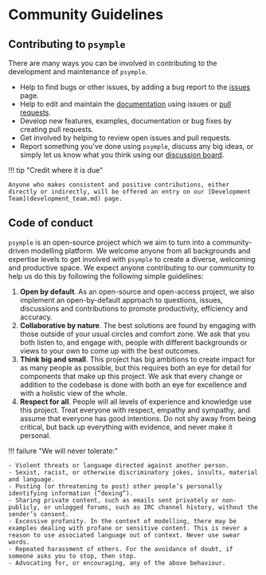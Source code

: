 # Community Guidelines

## Contributing to `psymple`

There are many ways you can be involved in contributing to the development and maintenance of `psymple`. 

- Help to find bugs or other issues, by adding a bug report to the [issues](https://github.com/casasglobal-org/psymple/issues) page.
- Help to edit and maintain the [documentation](https://casasglobal-org.github.io/psymple/) using issues or [pull requests](https://github.com/casasglobal-org/psymple/pulls).
- Develop new features, examples, documentation or bug fixes by creating pull requests.
- Get involved by helping to review open issues and pull requests.
- Report something you've done using `psymple`, discuss any big ideas, or simply let us know what you think using our [discussion board](https://github.com/casasglobal-org/psymple/discussions).

!!! tip "Credit where it is due"

    Anyone who makes consistent and positive contributions, either directly or indirectly, will be offered an entry on our [Development Team](development_team.md) page.
    

## Code of conduct

`psymple` is an open-source project which we aim to turn into a community-driven modelling platform. We welcome anyone from all backgrounds and expertise levels to get involved with `psymple` to create a diverse, welcoming and productive space. We expect anyone contributing to our community to help us do this by following the following simple guidelines:

1. **Open by default**. As an open-source and open-access project, we also implement an open-by-default approach to questions, issues, discussions and contributions to promote productivity, efficiency and accuracy.
2. **Collaborative by nature**. The best solutions are found by engaging with those outside of your usual circles and comfort zone. We ask that you both listen to, and engage with, people with different backgrounds or views to your own to come up with the best outcomes.
3. **Think big and small**. This project has big ambitions to create impact for as many people as possible, but this requires both an eye for detail for components that make up this project. We ask that every change or addition to the codebase is done with both an eye for excellence and with a holistic view of the whole.
4. **Respect for all**. People will all levels of experience and knowledge use this project. Treat everyone with respect, empathy and sympathy, and assume that everyone has good intentions. Do not shy away from being critical, but back up everything with evidence, and never make it personal.

!!! failure "We will never tolerate:"

    - Violent threats or language directed against another person.
    - Sexist, racist, or otherwise discriminatory jokes, insults, material and language.
    - Posting (or threatening to post) other people’s personally identifying information (“doxing”).
    - Sharing private content, such as emails sent privately or non-publicly, or unlogged forums, such as IRC channel history, without the sender’s consent.
    - Excessive profanity. In the context of modelling, there may be examples dealing with profane or sensitive content. This is never a reason to use associated language out of context. Never use swear words.
    - Repeated harassment of others. For the avoidance of doubt, if someone asks you to stop, then stop.
    - Advocating for, or encouraging, any of the above behaviour.
